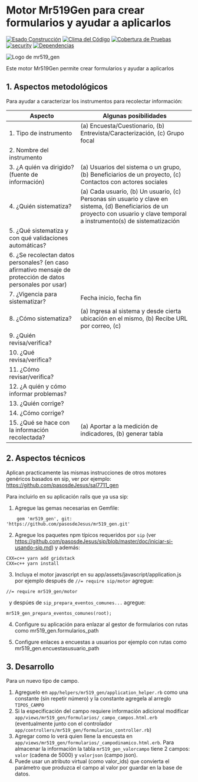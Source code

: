 # Motor Mr519Gen para crear formularios y ayudar a aplicarlos

[![Esado Construcción](https://api.travis-ci.org/pasosdeJesus/mr519_gen.svg?branch=master)](https://travis-ci.org/pasosdeJesus/mr519_gen) [![Clima del Código](https://codeclimate.com/github/pasosdeJesus/mr519_gen/badges/gpa.svg)](https://codeclimate.com/github/pasosdeJesus/mr519_gen) [![Cobertura de Pruebas](https://codeclimate.com/github/pasosdeJesus/mr519_gen/badges/coverage.svg)](https://codeclimate.com/github/pasosdeJesus/mr519_gen) [![security](https://hakiri.io/github/pasosdeJesus/mr519_gen/master.svg)](https://hakiri.io/github/pasosdeJesus/mr519_gen/master) [![Dependencias](https://gemnasium.com/pasosdeJesus/mr519_gen.svg)](https://gemnasium.com/pasosdeJesus/mr519_gen) 

![Logo de mr519_gen](https://raw.githubusercontent.com/pasosdeJesus/mr519_gen/master/test/dummy/app/assets/images/logo.jpg)

Este motor Mr519Gen permite crear formularios y ayudar a aplicarlos

## 1. Aspectos metodológicos

Para ayudar a caracterizar los instrumentos para recolectar información:

| Aspecto | Algunas posibilidades |
|---------|-----------------------|
| 1. Tipo de instrumento | (a) Encuesta/Cuestionario, (b) Entrevista/Caracterización, (c) Grupo focal |
| 2. Nombre del instrumento | |
| 3. ¿A quién va dirigido? (fuente de información) | (a) Usuarios del sistema o un grupo, (b) Beneficiarios de un proyecto, (c) Contactos con actores sociales |
| 4. ¿Quién sistematiza? | (a) Cada usuario, (b) Un usuario, (c) Personas sin usuario y clave en sistema, (d) Beneficiarios de un proyecto con usuario y clave temporal a instrumento(s) de sistematización |
| 5. ¿Qué sistematiza y con qué validaciones automáticas? | |
| 6. ¿Se recolectan datos personales? (en caso afirmativo mensaje de protección de datos personales por usar) | |
| 7. ¿Vigencia para sistematizar? | Fecha inicio, fecha fin |
| 8. ¿Cómo sistematiza? | (a) Ingresa al sistema y desde cierta ubicación en el mismo, (b) Recibe URL por correo, (c) |
| 9. ¿Quién revisa/verifica? | |
| 10. ¿Qué revisa/verifica? | |
| 11. ¿Cómo revisar/verifica? | |
| 12. ¿A quién y cómo informar problemas? | |
| 13. ¿Quién corrige? | |
| 14. ¿Cómo corrige? | |
| 15. ¿Qué se hace con la información recolectada? | (a) Aportar a la medición de indicadores, (b) generar tabla |


## 2. Aspectos técnicos

Aplican practicamente las mismas instrucciones de otros motores genéricos
basados en sip, ver por ejemplo:
	https://github.com/pasosdeJesus/sal7711_gen

Para incluirlo en su aplicación rails que ya usa sip:

1. Agregue las gemas necesarias en Gemfile:
```
	gem 'mr519_gen', git: 'https://github.com/pasosdeJesus/mr519_gen.git'
```
2. Agregue los paquetes npm típicos requeridos por `sip` (ver <https://github.com/pasosdeJesus/sip/blob/master/doc/iniciar-si-usando-sip.md>) y además:
```
CXX=c++ yarn add gridstack
CXX=c++ yarn install
```

3. Incluya el motor javascript en su app/assets/javascript/application.js
   por ejemplo después de ```//= require sip/motor``` agregue:
```
//= require mr519_gen/motor
```
   y despúes de ```sip_prepara_eventos_comunes...``` agregue:
```
mr519_gen_prepara_eventos_comunes(root);
```

4. Configure su aplicación para enlazar al gestor de formularios 
   con rutas como mr519_gen.formularios_path 

5. Configure enlaces a encuestas a usuarios por ejemplo con rutas como
   mr519_gen.encuestasusuario_path

## 3. Desarrollo

Para un nuevo tipo de campo.

1. Agreguelo en `app/helpers/mr519_gen/application_helper.rb` como una constante (sin repetir número) y la constante agregela al arreglo `TIPOS_CAMPO`
2. Si la especificación del campo requiere información adicional modificar
`app/views/mr519_gen/formularios/_campo_campos.html.erb` (eventualmente junto
con el controlador `app/controllers/mr519_gen/formularios_controller.rb`)
3. Agregar como lo verá quien llene la encuesta en `app/views/mr519_gen/formularios/_campodinamico.html.erb`. Para almacenar la información la tabla `mr519_gen_valorcampo` tiene 2 campos: `valor` (cadena de 5000) y `valorjson` (campo
json).  
4. Puede usar un atributo virtual (como valor_ids) que convierta el parámetro 
que produzca el campo al valor por guardar en la base de datos.

